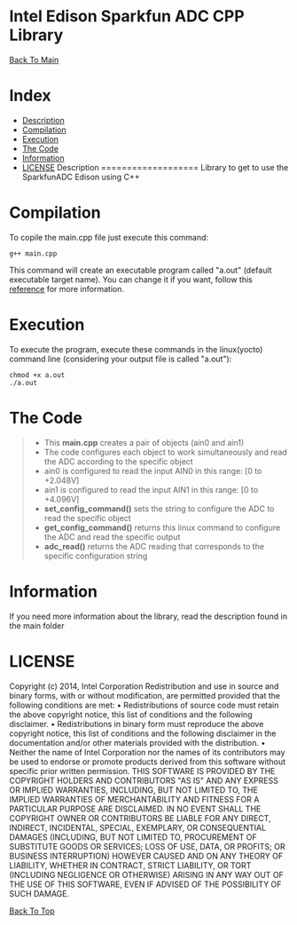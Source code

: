 Intel Edison Sparkfun ADC CPP Library
===================

[Back To Main](../README.md)

Index
=================

  * [Description](#description)
  * [Compilation](#compilation)
  * [Execution](#execution)
  * [The Code](#the-code)
  * [Information](#information)
  * [LICENSE](#license)
Description
===================
Library to get to use the SparkfunADC Edison using C++

Compilation
===================
To copile the main.cpp file just execute this command:

```
g++ main.cpp
```
This command will create an executable program called "a.out" (default executable target name).
You can change it if you want, follow this [reference](http://www.cs.fsu.edu/~jestes/howto/g++compiling.txt) for more information.

Execution
=================
To execute the program, execute these commands in the linux(yocto) command line (considering your output file is called "a.out"):

```
chmod +x a.out
./a.out
```
The Code
===================
> - This **main.cpp** creates a pair of objects (ain0 and ain1)
> - The code configures each object to work simultaneously and read the ADC according to the specific object
> - ain0 is configured to read the input AIN0 in this range: [0 to +2.048V]
> - ain1 is configured to read the input AIN1 in this range: [0 to +4.096V]
> - **set_config_command()** sets the string to configure the ADC to read the specific object
> - **get_config_command()** returns this linux command to configure the ADC and read the specific output
> - **adc_read()** returns the ADC reading that corresponds to the specific configuration string

Information
===================
If you need more information about the library, read the description found in the main folder

LICENSE
===================

Copyright (c) 2014, Intel Corporation
Redistribution and use in source and binary forms, with or without modification, are permitted provided that the following conditions are met:
•	Redistributions of source code must retain the above copyright notice, this list of conditions and the following disclaimer.
•	Redistributions in binary form must reproduce the above copyright notice, this list of conditions and the following disclaimer in the documentation and/or other materials provided with the distribution.
•	Neither the name of Intel Corporation nor the names of its contributors may be used to endorse or promote products derived from this software without specific prior written permission.
THIS SOFTWARE IS PROVIDED BY THE COPYRIGHT HOLDERS AND CONTRIBUTORS "AS IS" AND ANY EXPRESS OR IMPLIED WARRANTIES, INCLUDING, BUT NOT LIMITED TO, THE IMPLIED WARRANTIES OF MERCHANTABILITY AND FITNESS FOR A PARTICULAR PURPOSE ARE DISCLAIMED. IN NO EVENT SHALL THE COPYRIGHT OWNER OR CONTRIBUTORS BE LIABLE FOR ANY DIRECT, INDIRECT, INCIDENTAL, SPECIAL, EXEMPLARY, OR CONSEQUENTIAL DAMAGES (INCLUDING, BUT NOT LIMITED TO, PROCUREMENT OF SUBSTITUTE GOODS OR SERVICES; LOSS OF USE, DATA, OR PROFITS; OR BUSINESS INTERRUPTION) HOWEVER CAUSED AND ON ANY THEORY OF LIABILITY, WHETHER IN CONTRACT, STRICT LIABILITY, OR TORT (INCLUDING NEGLIGENCE OR OTHERWISE) ARISING IN ANY WAY OUT OF THE USE OF THIS SOFTWARE, EVEN IF ADVISED OF THE POSSIBILITY OF SUCH DAMAGE.

[Back To Top](#intel-edison-sparkfun-adc-cpp-library)
